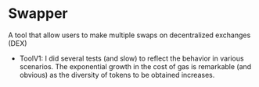 # Swapper
A tool that allow users to make multiple swaps on decentralized exchanges (DEX)

- ToolV1:
I did several tests (and slow) to reflect the behavior in various scenarios. 
The exponential growth in the cost of gas is remarkable (and obvious) as the diversity of tokens to be obtained increases.
